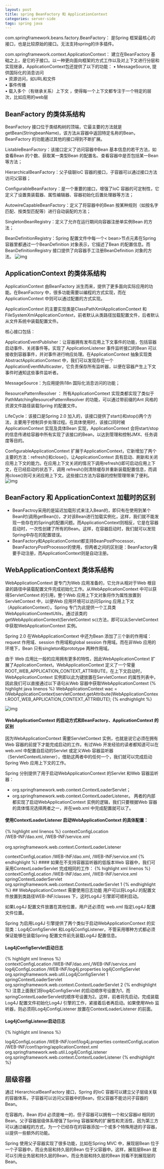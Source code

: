 ```yaml
---
layout: post
title: spring BeanFactory 和 ApplicationContext
categories: server-side
tags: spring java
---
```

com.springframework.beans.factory.BeanFactory：
是Spring 框架最核心的接口，也是比较原始的接口。无法支持spring的许多插件。

com.springframework.context.ApplicationContext：
建立在BeanFactory 基础之上，是它的子接口。以一种更向面向框架的方式工作以及对上下文进行分层和实现继承，ApplicationContext包还提供了以下的功能：
 • MessageSource, 提供国际化的消息访问  
 • 资源访问，如URL和文件  
 • 事件传播  
 • 载入多个（有继承关系）上下文 ，使得每一个上下文都专注于一个特定的层次，比如应用的web层
 
## BeanFactory 的类体系结构
BeanFactory 接口位于类结构树的顶端，它最主要的方法就是getBean(StringbeanName)，该方法从容器中返回特定名称的Bean，BeanFactory 的功能通过其他的接口得到不断扩展。

ListableBeanFactory：该接口定义了访问容器中Bean 基本信息的若干方法，如查看Bean 的个数、获取某一类型Bean 的配置名、查看容器中是否包括某一Bean 等方法；

HierarchicalBeanFactory：父子级联IoC 容器的接口，子容器可以通过接口方法访问父容器；

ConfigurableBeanFactory：是一个重要的接口，增强了IoC 容器的可定制性，它定义了设置类装载器、属性编辑器、容器初始化后置处理器等方法；

AutowireCapableBeanFactory：定义了将容器中的Bean 按某种规则（如按名字匹配、按类型匹配等）进行自动装配的方法；

SingletonBeanRegistry：定义了允许在运行期间向容器注册单实例Bean 的方法；

BeanDefinitionRegistry：Spring 配置文件中每一个< bean>节点元素在Spring 容器里都通过一个BeanDefinition 对象表示，它描述了Bean 的配置信息。而BeanDefinitionRegistry 接口提供了向容器手工注册BeanDefinition 对象的方法。
![img](../image/image2016080601.jpg)

## ApplicationContext 的类体系结构
ApplicationContext 由BeanFactory 派生而来，提供了更多面向实际应用的功能。在BeanFactory 中，很多功能需要以编程的方式实现，而在ApplicationContext 中则可以通过配置的方式实现。

ApplicationContext 的主要实现类是ClassPathXmlApplicationContext 和FileSystemXmlApplicationContext，前者默认从类路径加载配置文件，后者默认从文件系统中装载配置文件。

核心接口包括：

ApplicationEventPublisher：让容器拥有发布应用上下文事件的功能，包括容器启动事件、关闭事件等。实现了 ApplicationListener 事件监听接口的Bean 可以接收到容器事件，并对事件进行响应处理。在ApplicationContext 抽象实现类AbstractApplicationContext 中，我们可以发现存在一个ApplicationEventMulticaster，它负责保存所有监听器，以便在容器产生上下文事件时通知这些事件监听者。

MessageSource：为应用提供i18n 国际化消息访问的功能；

ResourcePatternResolver ： 所有ApplicationContext 实现类都实现了类似于PathMatchingResourcePatternResolver 的功能，可以通过带前缀的Ant 风格的资源文件路径装载Spring 的配置文件。

LifeCycle：该接口是Spring 2.0 加入的，该接口提供了start()和stop()两个方法，主要用于控制异步处理过程。在具体使用时，该接口同时被 ApplicationContext 实现及具体Bean 实现，ApplicationContext 会将start/stop 的信息传递给容器中所有实现了该接口的Bean，以达到管理和控制JMX、任务调度等目的。

ConfigurableApplicationContext 扩展于ApplicationContext，它新增加了两个主要的方法：refresh()和close()，让ApplicationContext 具有启动、刷新和关闭应用上下文的能力。在应用上下文关闭的情况下调用refresh()即可启动应用上下文，在已经启动的状态下，调用 refresh()则清除缓存并重新装载配置信息，而调用close()则可关闭应用上下文。这些接口方法为容器的控制管理带来了便利。
![img](../image/image2016080602.jpg)

## BeanFactory 和 ApplicationContext 加载时的区别
* BeanFactroy采用的是延迟加载形式来注入Bean的，即只有在使用到某个Bean时(调用getBean())，才对该Bean进行加载实例化，这样，我们就不能发现一些存在的Spring的配置问题。而ApplicationContext则相反，它是在容器启动时，一次性创建了所有的Bean。这样，在容器启动时，我们就可以发现Spring中存在的配置错误。
* BeanFactory和ApplicationContext都支持BeanPostProcessor、BeanFactoryPostProcessor的使用，但两者之间的区别是：BeanFactory需要手动注册，而ApplicationContext则是自动注册。

## WebApplicationContext 类体系结构 
WebApplicationContext 是专门为Web 应用准备的，它允许从相对于Web 根目录的路径中装载配置文件完成初始化工作。从WebApplicationContext 中可以获得ServletContext 的引用，整个Web 应用上下文对象将作为属性放置到ServletContext 中，以便Web 应用环境可以访问Spring 应用上下文（ApplicationContext）。Spring 专门为此提供一个工具类WebApplicationContextUtils，通过该类的 getWebApplicationContext(ServletContext sc)方法，即可以从ServletContext 中获取WebApplicationContext 实例。

Spring 2.0 在WebApplicationContext 中还为Bean 添加了三个新的作用域：request 作用域、session 作用域和global session 作用域。而在非Web 应用的环境下，Bean 只有singleton和prototype 两种作用域。

由于 Web 应用比一般的应用拥有更多的特性，因此WebApplicationContext 扩展了ApplicationContext。WebApplicationContext 定义了一个常量ROOT_WEB_APPLICATION_CONTEXT_ATTRIBUTE，在上下文启动时，WebApplicationContext 实例即以此为键放置在ServletContext 的属性列表中，因此我们可以直接通过以下语句从Web 容器中获取WebApplicationContext
{% highlight java linenos %}
WebApplicationContext wac = (WebApplicationContext)servletContext.getAttribute(WebApplicationContext.ROOT_WEB_APPLICATION_CONTEXT_ATTRIBUTE);
{% endhighlight %}

![img](../image/image2016080603.jpg)

#### WebApplicationContext 的启动方式和BeanFactory、ApplicationContext 的区别
因为WebApplicationContext 需要ServletContext 实例，也就是说它必须在拥有Web 容器的前提下才能完成启动的工作。有过Web 开发经验的读者都知道可以在web.xml 中配置自启动的Servlet 或定义Web 容器监听器（ServletContextListener），借助这两者中的任何一个，我们就可以完成启动Spring Web 应用上下文的工作。

Spring 分别提供了用于启动WebApplicationContext 的Servlet 和Web 容器监听器：

*    org.springframework.web.context.ContextLoaderServlet；
*    org.springframework.web.context.ContextLoaderListener。
两者的内部都实现了启动WebApplicationContext 实例的逻辑，我们只要根据Web 容器的具体情况选择两者之一，并在web.xml 中完成配置就可以了。
#### 使用ContextLoaderListener 启动WebApplicationContext 的具体配置：
{% highlight xml linenos %}
<context-param>
  <param-name>contextConfigLocation</param-name>  
  <param-value>/WEB-INF/dao.xml, /WEB-INF/service.xml</param-value>
</context-param>  
<listener>  
  <listener-class>org.springframework.web.context.ContextLoaderListener</listener-class>  
</listener>  
  
<context-param>  
  <param-name>contextConfigLocation</param-name>  
  <param-value>/WEB-INF/dao.xml, /WEB-INF/service.xml</param-value>  
</context-param>
{% endhighlight %}
#### 如果在不支持容器监听器的低版本Web 容器中，我们可采用ContextLoaderServlet 完成相同的工作：
{% highlight xml linenos %}
<context-param>  
  <param-name>contextConfigLocation</param-name>
  <param-value>/WEB-INF/dao.xml, /WEB-INF/service.xml</param-value>
</context-param>  

<servlet>  
  <servlet-name>springContextLoaderServlet</servlet-name>  
  <servlet-class>org.springframework.web.context.ContextLoaderServlet </servlet-class>
  <load-on-startup>1</load-on-startup>  
</servlet>
{% endhighlight %}
## WebApplicationContext 需要使用日志功能
用户可以将Log4J 的配置文件放置到类路径WEB-INF/classes 下，这时Log4J 引擎即可顺利启动。

如果Log4J 配置文件放置在其他位置，用户还必须在 web.xml 指定Log4J 配置文件位置。

Spring 为启用Log4J 引擎提供了两个类似于启动WebApplicationContext 的实现类：Log4jConfigServlet 和Log4jConfigListener，不管采用哪种方式都必须保证能够在装载Spring 配置文件前先装载Log4J 配置信息。
#### Log4jConfigServlet启动日志
{% highlight xml linenos %}
<context-param>  
  <param-name>contextConfigLocation</param-name>
  <param-value>/WEB-INF/dao.xml,/WEB-INF/service.xml</param-value>
</context-param>
<context-param>
  <param-name>log4jConfigLocation</param-name>
  <param-value>/WEB-INF/log4j.properties</param-value>
</context-param>
<servlet>
  <servlet-name>log4jConfigServlet</servlet-name>
  <servlet-class>org.springframework.web.util.Log4jConfigServlet</servlet-class>
  <load-on-startup>1</load-on-startup>
</servlet>
<servlet>
  <servlet-name> springContextLoaderServlet</servlet-name>
  <servlet-class>org.springframework.web.context.ContextLoaderServlet</servlet-class>
  <load-on-startup>2</load-on-startup>
</servlet>
{% endhighlight %}
注意上面我们将log4jConfigServlet 的启动顺序号设置为1，而springContextLoaderServlet的顺序号设置为2。这样，前者将先启动，完成装载Log4J 配置文件初始化Log4J 引擎的工作，紧接着后者再启动。如果使用Web 监听器，则必须将Log4jConfigListener 放置在ContextLoaderListener 的前面。
#### Log4jConfigListener启动日志
{% highlight xml linenos %}
<!-- Log4J 配置  -->  
<context-param>  
  <param-name>log4jConfigLocation</param-name>
  <param-value>/WEB-INF/conf/log4j.properties</param-value>
</context-param>  
  
<!-- Spring上下文配置 -->
<context-param>
  <param-name>contextConfigLocation</param-name>
  <param-value>/WEB-INF/conf/spring/applicationContext.xml</param-value>
</context-param>
<!-- Log4J监听器  -->
<listener>  
  <listener-class>org.springframework.web.util.Log4jConfigListener</listener-class>
</listener>
  
<!-- Spring监听器  -->
<listener>
  <listener-class>org.springframework.web.context.ContextLoaderListener</listener-class>
</listener>
{% endhighlight %}

## 层级容器 
通过 HierarchicalBeanFactory 接口，Spring 的IoC 容器可以建立父子层级关联的容器体系，子容器可以访问父容器中的Bean，但父容器不能访问子容器的Bean。

在容器内，Bean 的id 必须是唯一的，但子容器可以拥有一个和父容器id 相同的Bean。父子容器层级体系增强了Spring 容器架构的扩展性和灵活性，因为第三方可以通过编程的方式，为一个已经存在的容器添加一个或多个特殊用途的子容器，以提供一些额外的功能。

Spring 使用父子容器实现了很多功能，比如在Spring MVC 中，展现层Bean 位于一个子容器中，而业务层和持久层的Bean 位于父容器中。这样，展现层Bean 就可以引用业务层和持久层的Bean，而业务层和持久层的Bean 则看不到展现层的Bean。
